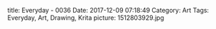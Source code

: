 title: Everyday - 0036
Date: 2017-12-09 07:18:49
Category: Art
Tags: Everyday, Art, Drawing, Krita
picture: 1512803929.jpg
